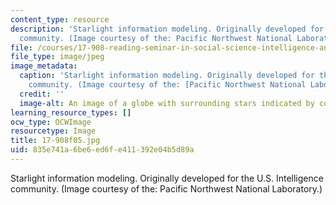 ```yaml
---
content_type: resource
description: 'Starlight information modeling. Originally developed for the U.S. Intelligence
  community. (Image courtesy of the: Pacific Northwest National Laboratory.)'
file: /courses/17-908-reading-seminar-in-social-science-intelligence-and-national-security-fall-2005/835e741a6be6ed6fe411392e04b5d89a_17-908f05.jpg
file_type: image/jpeg
image_metadata:
  caption: 'Starlight information modeling. Originally developed for the U.S. Intelligence
    community. (Image courtesy of the: [Pacific Northwest National Laboratory](http://www.pnl.gov/).)'
  credit: ''
  image-alt: An image of a globe with surrounding stars indicated by colored dots.
learning_resource_types: []
ocw_type: OCWImage
resourcetype: Image
title: 17-908f05.jpg
uid: 835e741a-6be6-ed6f-e411-392e04b5d89a
---
```

Starlight information modeling. Originally developed for the U.S. Intelligence community. (Image courtesy of the: Pacific Northwest National Laboratory.)

